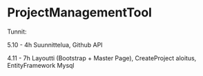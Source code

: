 # ProjectManagementTool

Tunnit:

5.10 - 4h Suunnittelua, Github API

4.11 - 7h Layoutti (Bootstrap + Master Page), CreateProject aloitus, EntityFramework Mysql
